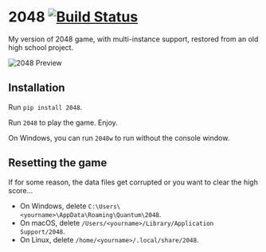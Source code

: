 # 2048 [![Build Status](https://img.shields.io/travis/quantum5/2048.svg?maxAge=43200)](https://travis-ci.org/quantum5/2048)

My version of 2048 game, with multi-instance support, restored from
an old high school project.

![2048 Preview](https://quantum2.xyz/wp-content/uploads/2017/11/2048.png)

## Installation

Run `pip install 2048`.

Run `2048` to play the game. Enjoy.

On Windows, you can run `2048w` to run without the console window.

## Resetting the game

If for some reason, the data files get corrupted or you want to clear the high score...

* On Windows, delete `C:\Users\<yourname>\AppData\Roaming\Quantum\2048`.
* On macOS, delete `/Users/<yourname>/Library/Application Support/2048`.
* On Linux, delete `/home/<yourname>/.local/share/2048`.
